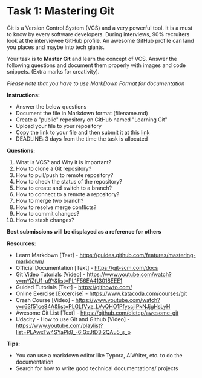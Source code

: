 # Task 1: Mastering Git

Git is a Version Control System (VCS) and a very powerful tool. It is a must to know by every software developers. During interviews, 90% recruiters look at the interviewee GitHub profile. An awesome GitHub profile can land you places and maybe into tech giants. 

Your task is to **Master Git** and learn the concept of VCS. Answer the following questions and document them properly with images and code snippets. (Extra marks for creativity). 

*Please note that you have to use MarkDown Format for documentation*

**Instructions:**

- Answer the below questions
- Document the file in Markdown format (filename.md)
- Create a "public" repository on GitHub named "Learning Git"
- Upload your file to your repository
- Copy the link to your file and then submit it at this [link](https://forms.gle/1vmyin13ofkLY6Mb9) 
- DEADLINE: 3 days from the time the task is allocated

**Questions:**

1. What is VCS? and Why it is important?
2. How to clone a Git repository?
3. How to pull/push to remote repository?
4. How to check the status of the repository?
5. How to create and switch to a branch?
6. How to connect to a remote a repository?
7. How to merge two branch?
8. How to resolve merge conflicts?
9. How to commit changes?
10. How to stash changes?

**Best submissions will be displayed as a reference for others**

**Resources:**

- Learn Markdown [Text] - <https://guides.github.com/features/mastering-markdown/>
- Official Documentation [Text] - <https://git-scm.com/docs>
- Git Video Tutorials [Video] - <https://www.youtube.com/watch?v=mYjZtU1-u9Y&list=PL1F56EA413018EEE1>
- Guided Tutorials [Text] - <https://githowto.com/>
- Online Exercise [Excercise] - <https://www.katacoda.com/courses/git>
- Crash Course [Video] - <https://www.youtube.com/watch?v=r63f51ce84A&list=PLGLfVvz_LVvQHO1PfyscjIPkNJjgHsLyH>
- Awesome Git List [Text] - <https://github.com/dictcp/awesome-git>
- Udacity - How to use Git and Github [Video] - <https://www.youtube.com/playlist?list=PLAwxTw4SYaPk8_-6IGxJtD3i2QAu5_s_p>

**Tips:**

- You can use a markdown editor like Typora, AiWriter, etc. to do the documentation 
- Search for how to write good technical documentations/ projects

